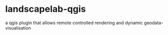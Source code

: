 # landscapelab-qgis
a qgis plugin that allows remote controlled rendering and dynamic geodata-visualisation
